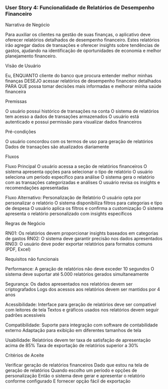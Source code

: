 ### User Story 4: Funcionalidade de Relatórios de Desempenho Financeiro

Narrativa de Negócio

Para auxiliar os clientes na gestão de suas finanças, o aplicativo deve oferecer relatórios detalhados de desempenho financeiro. Estes relatórios irão agregar dados de transações e oferecer insights sobre tendências de gastos, ajudando na identificação de oportunidades de economia e melhor planejamento financeiro.

Visão de Usuário

Eu, ENQUANTO cliente do banco que procura entender melhor minhas finanças
DESEJO acessar relatórios de desempenho financeiro detalhados
PARA QUE possa tomar decisões mais informadas e melhorar minha saúde financeira

Premissas

O usuário possui histórico de transações na conta
O sistema de relatórios tem acesso a dados de transações armazenados
O usuário está autenticado e possui permissão para visualizar dados financeiros

Pré-condições

O usuário concordou com os termos de uso para geração de relatórios
Dados de transações são atualizados diariamente

Fluxos

Fluxo Principal
O usuário acessa a seção de relatórios financeiros
O sistema apresenta opções para selecionar o tipo de relatório
O usuário seleciona um período específico para análise
O sistema gera o relatório com as transações categorizadas e análises
O usuário revisa os insights e recomendações apresentadas

Fluxo Alternativo: Personalização de Relatório
O usuário opta por personalizar o relatório
O sistema disponibiliza filtros para categorias e tipo de despesa
O usuário aplica os filtros e confirma a customização
O sistema apresenta o relatório personalizado com insights específicos

Regras de Negócio

RN01: Os relatórios devem proporcionar insights baseados em categorias de gastos
RN02: O sistema deve garantir precisão nos dados apresentados
RN03: O usuário deve poder exportar relatórios para formatos comuns (PDF, Excel)

Requisitos não funcionais

Performance:
A geração de relatórios não deve exceder 10 segundos
O sistema deve suportar até 5.000 relatórios gerados simultaneamente

Segurança:
Os dados apresentados nos relatórios devem ser criptografados
Logs dos acessos aos relatórios devem ser mantidos por 4 anos

Acessibilidade:
Interface para geração de relatórios deve ser compatível com leitores de tela
Textos e gráficos usados nos relatórios devem seguir padrões acessíveis

Compatibilidade:
Suporte para integração com software de contabilidade externo
Adaptação para exibição em diferentes tamanhos de tela

Usabilidade:
Relatórios devem ter taxa de satisfação de apresentação acima de 85%
Taxa de exportação de relatórios superior a 30%

Critérios de Aceite

Verificar geração de relatórios financeiros
Dado que estou na tela de geração de relatórios
Quando escolho um período e opções de personalização
Então o sistema deve gerar e apresentar o relatório conforme configurado
E fornecer opção fácil de exportação